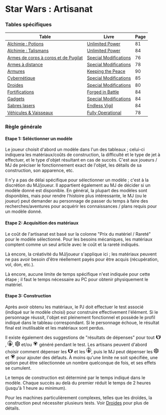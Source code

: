 
# Star Wars : Artisanat

### Tables spécifiques
| Table | Livre | Page |
| --- | --- | --- |
| [Alchimie : Potions](tables/alch_potions.md) | [Unlimited Power](https://thetrove.is/Books/Star%20Wars%20[multi]/FFG/Force%20and%20Destiny/Force%20and%20Destiny%20-%20(SWF52)%20Unlimited%20Power.pdf#page=84) | 81 |
| [Alchimie : Talismans](tables/alch_talismans.md) | [Unlimited Power](https://thetrove.is/Books/Star%20Wars%20[multi]/FFG/Force%20and%20Destiny/Force%20and%20Destiny%20-%20(SWF52)%20Unlimited%20Power.pdf#page=87) | 84 |
| [Armes de corps à corps et de Pugilat](tables/melee.md) | [Special Modifications](https://thetrove.is/Books/Star%20Wars%20[multi]/FFG/Edge%20of%20the%20Empire/Edge%20of%20the%20Empire%20-%20%28SWE14%29%20Special%20Modifications.pdf#page=80) | 76 |
| [Armes à distance](tables/ranged.md) | [Special Modifications](https://thetrove.is/Books/Star%20Wars%20[multi]/FFG/Edge%20of%20the%20Empire/Edge%20of%20the%20Empire%20-%20%28SWE14%29%20Special%20Modifications.pdf#page=82) | 78 |
| [Armures](tables/armor.md) | [Keeping the Peace](https://thetrove.is/Books/Star%20Wars%20[multi]/FFG/Force%20and%20Destiny/Force%20and%20Destiny%20-%20(SWF24)%20Keeping%20the%20Peace.pdf#page=94) | 90 |
| [Cybernétique](tables/cyber.md) | [Special Modifications](https://thetrove.is/Books/Star%20Wars%20[multi]/FFG/Edge%20of%20the%20Empire/Edge%20of%20the%20Empire%20-%20%28SWE14%29%20Special%20Modifications.pdf#page=89) | 85 |
| [Droides](tables/droid.md) | [Special Modifications](https://thetrove.is/Books/Star%20Wars%20[multi]/FFG/Edge%20of%20the%20Empire/Edge%20of%20the%20Empire%20-%20%28SWE14%29%20Special%20Modifications.pdf#page=84) | 80 |
| [Fortifications](tables/fortifications.md) | [Forged in Battle](https://thetrove.is/Books/Star%20Wars%20[multi]/FFG/Age%20of%20Rebellion/Age%20of%20Rebellion%20-%20%28SWA42%29%20Forged%20in%20Battle.pdf#page=86) | 84 |
| [Gadgets](tables/gadgets.md) | [Special Modifications](https://thetrove.is/Books/Star%20Wars%20[multi]/FFG/Edge%20of%20the%20Empire/Edge%20of%20the%20Empire%20-%20%28SWE14%29%20Special%20Modifications.pdf#page=88) | 84 |
| [Sabres lasers](tables/lightsaber.md) | [Endless Vigil](https://thetrove.is/Books/Star%20Wars%20[multi]/FFG/Force%20and%20Destiny/Force%20and%20Destiny%20-%20(SWF30)%20Endless%20Vigil.pdf#page=87) | 84 |
| [Véhicules & Vaisseaux](tables/vehicles.md) | [Fully Operational](https://download1590.mediafire.com/4tttof3mhiwg/6b4odeg0xcr428k/Fully+Operational+%28Engineer+Sourcebook%29.pdf#page=81) | 78 |

### Règle générale
#### Etape 1: Séléctionner un modèle
Le joueur choisit d'abord un modèle dans l'un des tableaux ; celui-ci indiquera les matériaux/coûts de construction, la difficulté et le type de jet à effectuer, et le type d'objet résultant en cas de succès. C'est aux joueurs / MJ de préciser le fonctionnement exact de l'objet, les détails de sa construction, son apparence, etc.

Il n'y a pas de délai spécifique pour sélectionner un modèle ; c'est à la discrétion du MJ/joueur. Il appartient également au MJ de décider si un modèle donné est disponible. En général, la plupart des modèles sont disponibles, mais pour rendre l'histoire plus intéressante, le MJ (ou le joueur) peut demander au personnage de passer du temps à faire des recherches/aventures pour acquérir les connaissances / plans requis pour un modèle donné.

#### Etape 2: Acquisition des matériaux
Le coût de l'artisanat est basé sur la colonne "Prix du matériel / Rareté" pour le modèle sélectionné. Pour les besoins mécaniques, les matériaux comptent comme un seul article avec le coût et la rareté indiqués.

Là encore, la créativité du MJ/joueur s'applique ici ; les matériaux peuvent ne pas avoir besoin d'être réellement payés pour être acquis (récupération, vol, don, etc.).

Là encore, aucune limite de temps spécifique n'est indiquée pour cette étape ; il faut le temps nécessaire au PC pour obtenir physiquement le matériel.

#### Etape 3: Construction
Après avoir obtenu les matériaux, le PJ doit effectuer le test associé (indiqué sur le modèle choisi) pour construire effectivement l'élément. Si le personnage réussit, l'objet est pleinement fonctionnel et possède le profil indiqué dans le tableau correspondant. Si le personnage échoue, le résultat final est inutilisable et les matériaux sont perdus.

Il existe également des suggestions de "résultats de dépenses" pour tout <img src="images/advantage.png" width="16">, <img src="images/triomphe.png" width="16">, <img src="images/threat.png" width="16"> et/ou <img src="images/despair.png" width="16"> généré pendant le test. Les artisans peuvent d'abord choisir comment dépenser les <img src="images/advantage.png" width="16"> et les <img src="images/triomphe.png" width="16">, puis le MJ peut dépenser les <img src="images/threat.png" width="16"> et <img src="images/despair.png" width="16"> pour ajouter des défauts. À moins qu'une limite ne soit spécifiée, une option peut être sélectionnée un nombre quelconque de fois, et ses effets se cumulent.

Le temps de construction est déterminé par le temps indiqué dans le modèle. Chaque succès au delà du premier réduit le temps de 2 heures (jusqu'à 1 heure au minimum).

Pour les machines particulièrement complexes, telles que les droïdes, la construction peut nécessiter plusieurs tests. Voir [Droides](tables/droid.md) pour plus de détails.
